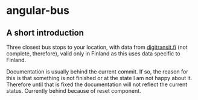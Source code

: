 # angular-bus

## A short introduction

Three closest bus stops to your location, with data from [digitransit.fi](https://digitransit.fi) (not complete, therefore), valid only in Finland as this uses data specific to Finland.

Documentation is usually behind the current commit. If so, the reason for this is that something is not finished or at the state I am not happy about it. Therefore until that is fixed the documentation will not reflect the current status. Currently behind because of reset component.